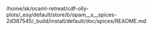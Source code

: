 /home/sk/ocaml-retreat/cdf-olly-plots/_esy/default/store/b/opam__s__spices-2d387545/_build/install/default/doc/spices/README.md
